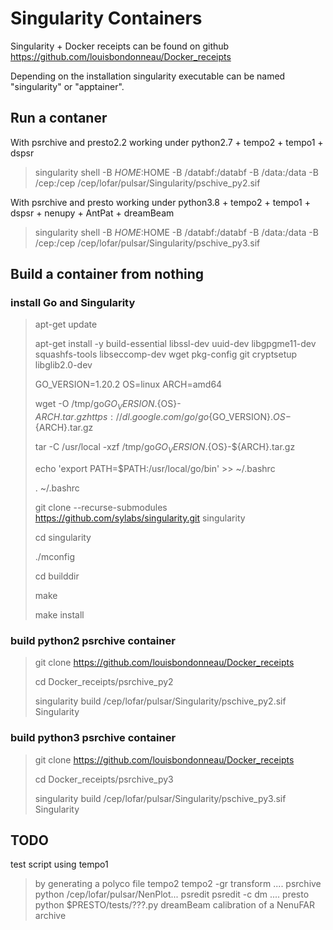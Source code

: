 Singularity Containers
======================

Singularity + Docker receipts can be found on github https://github.com/louisbondonneau/Docker_receipts

Depending on the installation singularity executable can be named "singularity" or "apptainer".


Run a contaner
--------------
With psrchive and presto2.2 working under python2.7 + tempo2 + tempo1 + dspsr
> singularity shell -B $HOME:$HOME  -B /databf:/databf -B /data:/data -B /cep:/cep /cep/lofar/pulsar/Singularity/pschive_py2.sif

With psrchive and presto working under python3.8 + tempo2 + tempo1 + dspsr + nenupy + AntPat + dreamBeam
> singularity shell -B $HOME:$HOME  -B /databf:/databf -B /data:/data -B /cep:/cep /cep/lofar/pulsar/Singularity/pschive_py3.sif

Build a container from nothing
------------------------------


### install Go and Singularity

> apt-get update
> 
> apt-get install -y build-essential libssl-dev uuid-dev libgpgme11-dev squashfs-tools libseccomp-dev wget pkg-config git cryptsetup libglib2.0-dev
> 
> GO_VERSION=1.20.2 OS=linux ARCH=amd64
> 
> wget -O /tmp/go${GO_VERSION}.${OS}-${ARCH}.tar.gz https://dl.google.com/go/go${GO_VERSION}.${OS}-${ARCH}.tar.gz
> 
> tar -C /usr/local -xzf /tmp/go${GO_VERSION}.${OS}-${ARCH}.tar.gz
> 
> echo 'export PATH=$PATH:/usr/local/go/bin' >> ~/.bashrc
> 
> . ~/.bashrc
> 
> git clone --recurse-submodules https://github.com/sylabs/singularity.git singularity
> 
> cd singularity
> 
> ./mconfig
> 
> cd builddir
> 
> make
> 
> make install


### build python2 psrchive container

> git clone https://github.com/louisbondonneau/Docker_receipts
> 
> cd Docker_receipts/psrchive_py2
> 
> singularity build /cep/lofar/pulsar/Singularity/pschive_py2.sif Singularity


### build python3 psrchive container

> git clone https://github.com/louisbondonneau/Docker_receipts
> 
> cd Docker_receipts/psrchive_py3
> 
> singularity build /cep/lofar/pulsar/Singularity/pschive_py3.sif Singularity


TODO
----

test script using
tempo1
> by generating a polyco file
tempo2
> tempo2 -gr transform ....
psrchive
> python /cep/lofar/pulsar/NenPlot...
psredit
> psredit -c dm ....
presto
> python $PRESTO/tests/???.py
dreamBeam
> calibration of a NenuFAR archive